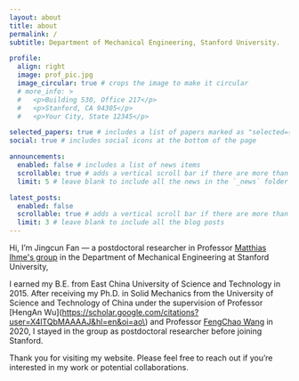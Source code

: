 ```yaml
---
layout: about
title: about
permalink: /
subtitle: Department of Mechanical Engineering, Stanford University.

profile:
  align: right
  image: prof_pic.jpg
  image_circular: true # crops the image to make it circular
  # more_info: >
  #   <p>Building 530, Office 217</p>
  #   <p>Stanford, CA 94305</p>
  #   <p>Your City, State 12345</p>

selected_papers: true # includes a list of papers marked as "selected={true}"
social: true # includes social icons at the bottom of the page

announcements:
  enabled: false # includes a list of news items
  scrollable: true # adds a vertical scroll bar if there are more than 3 news items
  limit: 5 # leave blank to include all the news in the `_news` folder

latest_posts:
  enabled: false
  scrollable: true # adds a vertical scroll bar if there are more than 3 new posts items
  limit: 3 # leave blank to include all the blog posts
---
```


Hi, I’m Jingcun Fan — a postdoctoral researcher in Professor [Matthias Ihme's group](http://fxlab.stanford.edu/) in the Department of Mechanical Engineering at Stanford University, 

I earned my B.E. from East China University of Science and Technology in 2015. After receiving my Ph.D. in Solid Mechanics from the University of Science and Technology of China under the supervision of Professor [HengAn Wu](https://scholar.google.com/citations?user=X4lTQbMAAAAJ&hl=en&oi=ao\) and Professor [FengChao Wang](https://scholar.google.com/citations?user=Q0HxVyUAAAAJ&hl=en&oi=ao) in 2020, I stayed in the group as postdoctoral researcher before joining Stanford.



Thank you for visiting my website. Please feel free to reach out if you’re interested in my work or potential collaborations.
